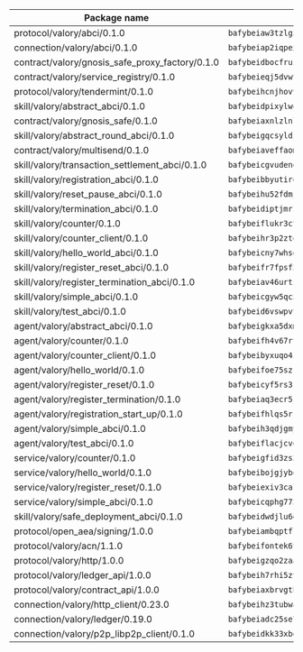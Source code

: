 | Package name                                                  | Package hash                                                  |
| ------------------------------------------------------------- | ------------------------------------------------------------- |
| protocol/valory/abci/0.1.0                                    | `bafybeiaw3tzlg3rkvnn5fcufblktmfwngmxugn4yo7pyjp76zz6aqtqcay` |
| connection/valory/abci/0.1.0                                  | `bafybeiap2iqpexya667merizj6h75267zurbbxhzcijrxu6hdt2wmkrhai` |
| contract/valory/gnosis_safe_proxy_factory/0.1.0               | `bafybeidbocfrust66bagafrzqiniyv2p7kp3i5tgpuiepmuztsnjin2qpe` |
| contract/valory/service_registry/0.1.0                        | `bafybeieqj5dvwttrxigie6kffbhysfjimapbp7zhsgojyukxsjns2dtkny` |
| protocol/valory/tendermint/0.1.0                              | `bafybeihcnjhovvyyfbkuw5sjyfx2lfd4soeocfqzxz54g67333m6nk5gxq` |
| skill/valory/abstract_abci/0.1.0                              | `bafybeidpixylwoisuciygaqnerwfk4wnbropwc2ghvtlmqusqxe6pyz5iu` |
| contract/valory/gnosis_safe/0.1.0                             | `bafybeiaxnlzlnlb34ud6wrsm2el477xnubhpe36gh4pcvmvurfz2uafbve` |
| skill/valory/abstract_round_abci/0.1.0                        | `bafybeigqcsyldiu4arougcfaz4kgqa37ko4gzkrrup22hwz344nuv3qx5q` |
| contract/valory/multisend/0.1.0                               | `bafybeiaveffaomsnmsc5hx62o77u7ilma6eipox7m5lrwa56737ektva3i` |
| skill/valory/transaction_settlement_abci/0.1.0                | `bafybeicgvudend6ame7taeqfqreferppqx4sgnteih4lnoq3drm2b7fqwq` |
| skill/valory/registration_abci/0.1.0                          | `bafybeibbyutireqtu2nlhsafexqu5dqepwrzhwmr6yjgrdneed7nntypba` |
| skill/valory/reset_pause_abci/0.1.0                           | `bafybeihu52fdmjslyvf6tpwa7sic4usde5uu5jtscpyjgqwaji53httw3q` |
| skill/valory/termination_abci/0.1.0                           | `bafybeidiptjmrietu3mqbr3v6gd7cfvvntuwviden42k67tiziedg4axmm` |
| skill/valory/counter/0.1.0                                    | `bafybeiflukr3ctanj5sqpvzxtejpk3sbuffmkam2enmle5rqx2huuu4jdy` |
| skill/valory/counter_client/0.1.0                             | `bafybeihr3p2ztqpbgzuo4xi7gwq4hjcc3khibirritnxkajaugshlzxjke` |
| skill/valory/hello_world_abci/0.1.0                           | `bafybeicny7whsgq6xkfj2bb437m6okkjg6ezfg7gqwvnzk5rq2nsffepke` |
| skill/valory/register_reset_abci/0.1.0                        | `bafybeifr7fpsf3327777ig4yjcfz6pk6cnskzczb2llpy2mrewllhsztra` |
| skill/valory/register_termination_abci/0.1.0                  | `bafybeiav46urtixo4ly5j6hihgvnmhmgokuhnu7u74p56gudcz7vjd6awm` |
| skill/valory/simple_abci/0.1.0                                | `bafybeicgyw5qc57oar2yi65uv3qqfnmmqg6zqio7vs4i75hx44wpzqrz6y` |
| skill/valory/test_abci/0.1.0                                  | `bafybeid6vswpvtsrrlljvt2ev7taq3imtc2ciwvio7ull3jyfuce4roeoy` |
| agent/valory/abstract_abci/0.1.0                              | `bafybeigkxa5dxmjqrfhrpxewlgquphqpxlonwknpgcuxdrpva2gaen5g7i` |
| agent/valory/counter/0.1.0                                    | `bafybeifh4v67rt23jh5uyqajqvc7tzxsy7utelf7arux6zhphnv6hjynza` |
| agent/valory/counter_client/0.1.0                             | `bafybeibyxuqo4itomksd6wvr3loblr2ba4jxa4x3wvtgr3rofpl5xueaaa` |
| agent/valory/hello_world/0.1.0                                | `bafybeifoe75szrf5mb4aigcthbym75lbghu4ly5as2n3xcvdpo4os4zphm` |
| agent/valory/register_reset/0.1.0                             | `bafybeicyf5rs3koi4egkpkkwqy7vicdfdsg3c6kzmuw5oce27vab3qusay` |
| agent/valory/register_termination/0.1.0                       | `bafybeiaq3ecr5jvwwem54263v26d6m46bkq4lzvqjrbn7umebfuyxw7dze` |
| agent/valory/registration_start_up/0.1.0                      | `bafybeifhlqs5rr4j5jwuudi3ianevxz3nkuj37mwnhiwo6v7ja4mxd7fte` |
| agent/valory/simple_abci/0.1.0                                | `bafybeih3qdjgmyvsjh5zy7euukqxdw3fj2fshou332etdemcx6nvahgukm` |
| agent/valory/test_abci/0.1.0                                  | `bafybeiflacjcvekagpmpdkg3nmvzrs5oevxramhnagvmpku2ujjw7xdymq` |
| service/valory/counter/0.1.0                                  | `bafybeigfid3zs3mctvxy7ztxbndz2is542oxcz2hznh4lfvtqimov4dhlu` |
| service/valory/hello_world/0.1.0                              | `bafybeibojgjyboghsr4s5j4rc2atokx3fqhstasiyhtycsdg5omqditdby` |
| service/valory/register_reset/0.1.0                           | `bafybeiexiv3calh52x6kbddkbyv7gtxv26i2whwdyysd4qpq4hapzmcgii` |
| service/valory/simple_abci/0.1.0                              | `bafybeicqphg773nagaqbsrn6ftpshmjfq44h2sgxvgoyg6svx3cyvcrjii` |
| skill/valory/safe_deployment_abci/0.1.0                       | `bafybeidwdjlu6dxcy7vxxgoaejstj7ffssygzjr6vxh7z7rpaap3i2oxwq` |
| protocol/open_aea/signing/1.0.0                               | `bafybeiambqptflge33eemdhis2whik67hjplfnqwieoa6wblzlaf7vuo44` |
| protocol/valory/acn/1.1.0                                     | `bafybeifontek6tvaecatoauiule3j3id6xoktpjubvuqi3h2jkzqg7zh7a` |
| protocol/valory/http/1.0.0                                    | `bafybeigzqo2zaakcjtzzsm6dh4x73v72xg6ctk6muyp5uq5ueb7y34fbxy` |
| protocol/valory/ledger_api/1.0.0                              | `bafybeih7rhi5zvfvwakx5ifgxsz2cfipeecsh7bm3gnudjxtvhrygpcftq` |
| protocol/valory/contract_api/1.0.0                            | `bafybeiaxbrvgtbdrh4lslskuxyp4awyr4whcx3nqq5yrr6vimzsxg5dy64` |
| connection/valory/http_client/0.23.0                          | `bafybeihz3tubwado7j3wlivndzzuj3c6fdsp4ra5r3nqixn3ufawzo3wii` |
| connection/valory/ledger/0.19.0                               | `bafybeiadc25se7dgnn4mufztwpzdono4xsfs45qknzdqyi3gckn6ccuv44` |
| connection/valory/p2p_libp2p_client/0.1.0                     | `bafybeidkk33xbga54szmitk6uwsi3ef56hbbdbuasltqtiyki34hgfpnxa` |
